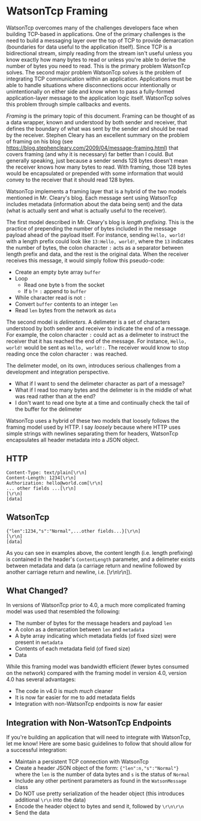 # WatsonTcp Framing

WatsonTcp overcomes many of the challenges developers face when building TCP-based in applications.  One of the primary challenges is the need to build a messaging layer over the top of TCP to provide demarcation (boundaries for data useful to the application itself).  Since TCP is a bidirectional stream, simply reading from the stream isn't useful unless you know exactly how many bytes to read or unless you're able to derive the number of bytes you need to read.  This is the primary problem WatsonTcp solves.  The second major problem WatsonTcp solves is the problem of integrating TCP communication within an application.  Applications must be able to handle situations where disconnections occur intentionally or unintentionally on either side and know when to pass a fully-formed application-layer message to the application logic itself.  WatsonTcp solves this problem through simple callbacks and events.  

*Framing* is the primary topic of this document.  Framing can be thought of as a data wrapper, known and understood by both sender and receiver, that defines the boundary of what was sent by the sender and should be read by the receiver.  Stephen Cleary has an excellent summary on the problem of framing on his blog (see https://blog.stephencleary.com/2009/04/message-framing.html) that covers framing (and why it is necessary) far better than I could.  But generally speaking, just because a sender sends 128 bytes doesn't mean the receiver knows how many bytes to read.  With framing, those 128 bytes would be encapsulated or prepended with some information that would convey to the receiver that it should read 128 bytes.

WatsonTcp implements a framing layer that is a hybrid of the two models mentioned in Mr. Cleary's blog.  Each message sent using WatsonTcp includes metadata (information about the data being sent) and the data (what is actually sent and what is actually useful to the receiver).  

The first model described in Mr. Cleary's blog is *length prefixing*.  This is the practice of prepending the number of bytes included in the message payload ahead of the payload itself.  For instance, sending ```Hello, world!``` with a length prefix could look like ```13:Hello, world!```, where the ```13``` indicates the number of bytes, the colon character ```:``` acts as a separator between length prefix and data, and the rest is the original data.  When the receiver receives this message, it would simply follow this pseudo-code:

- Create an empty byte array ```buffer```
- Loop
  - Read one byte ```b``` from the socket 
  - If ```b``` != ```:``` append to ```buffer```
- While character read is not ```:```
- Convert ```buffer``` contents to an integer ```len```
- Read ```len``` bytes from the network as ```data```

The second model is *delimeters*.  A delimeter is a set of characters understood by both sender and receiver to indicate the end of a message.  For example, the colon character ```:``` could act as a delimeter to instruct the receiver that it has reached the end of the message.  For instance, ```Hello, world!``` would be sent as ```Hello, world!:```.  The receiver would know to stop reading once the colon character ```:``` was reached.

The delimeter model, on its own, introduces serious challenges from a development and integration perspective.

- What if I want to send the delimeter character as part of a message?
- What if I read too many bytes and the delimeter is in the middle of what was read rather than at the end?  
- I don't want to read one byte at a time and continually check the tail of the buffer for the delimeter

WatsonTcp uses a hybrid of these two models that loosely follows the framing model used by HTTP.  I say *loosely* because where HTTP uses simple strings with newlines separating them for headers, WatsonTcp encapsulates all header metadata into a JSON object.  

## HTTP
```
Content-Type: text/plain[\r\n]
Content-Length: 1234[\r\n]
Authorization: hello@world.com[\r\n]
... other fields ...[\r\n]
[\r\n]
[data]
```

## WatsonTcp
```
{"len":1234,"s":"Normal",...other fields...}[\r\n]
[\r\n]
[data]
```

As you can see in examples above, the content length (i.e. length prefixing) is contained in the header's ```ContentLength``` parameter, and a delimeter exists between metadata and data (a carriage return and newline followed by another carriage return and newline, i.e. [\r\n\r\n]).

## What Changed?

In versions of WatsonTcp prior to 4.0, a much more complicated framing model was used that resembled the following:
- The number of bytes for the message headers and payload ```len```
- A colon as a demarcation between ```len``` and ```metadata```
- A byte array indicating which metadata fields (of fixed size) were present in ```metadata```
- Contents of each metadata field (of fixed size)
- Data

While this framing model was bandwidth efficient (fewer bytes consumed on the network) compared with the framing model in version 4.0, version 4.0 has several advantages:
- The code in v4.0 is much *much* cleaner
- It is now far easier for me to add metadata fields
- Integration with non-WatsonTcp endpoints is now far easier

## Integration with Non-WatsonTcp Endpoints

If you're building an application that will need to integrate with WatsonTcp, let me know!  Here are some basic guidelines to follow that should allow for a successful integration:

- Maintain a persistent TCP connection with WatsonTcp
- Create a header JSON object of the form: ```{"len":n,"s":"Normal"}``` where the ```len``` is the number of data bytes and ```s``` is the status of ```Normal```
- Include any other pertinent parameters as found in the ```WatsonMessage``` class
- Do NOT use pretty serialization of the header object (this introduces additional ```\r\n``` into the data)
- Encode the header object to bytes and send it, followed by ```\r\n\r\n```
- Send the data

